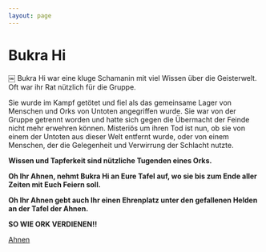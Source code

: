 ```yaml
---
layout: page
---
```


Bukra Hi
========
￼
Bukra Hi war eine kluge Schamanin mit viel Wissen über die Geisterwelt. Oft war ihr Rat nützlich für die Gruppe.

Sie wurde im Kampf getötet und fiel als das gemeinsame Lager von Menschen und Orks von Untoten angegriffen wurde. Sie war von der Gruppe getrennt worden und hatte sich gegen die Übermacht der Feinde nicht mehr erwehren können. Misteriös um ihren Tod ist nun, ob sie von einem der Untoten aus dieser Welt entfernt wurde, oder von einem Menschen, der die Gelegenheit und Verwirrung der Schlacht nutzte.

**Wissen und Tapferkeit sind nützliche Tugenden eines Orks.**

**Oh Ihr Ahnen, nehmt Bukra Hi an Eure Tafel auf, wo sie bis zum Ende aller Zeiten mit Euch Feiern soll.**

**Oh Ihr Ahnen gebt auch Ihr einen Ehrenplatz unter den gefallenen Helden an der Tafel der Ahnen.**

**SO WIE ORK VERDIENEN!!**

[Ahnen](/wiki/Ahnen)